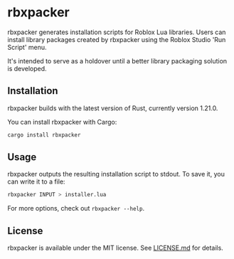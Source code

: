 # rbxpacker
rbxpacker generates installation scripts for Roblox Lua libraries. Users can install library packages created by rbxpacker using the Roblox Studio 'Run Script' menu.

It's intended to serve as a holdover until a better library packaging solution is developed.

## Installation
rbxpacker builds with the latest version of Rust, currently version 1.21.0.

You can install rbxpacker with Cargo:
```bash
cargo install rbxpacker
```

## Usage
rbxpacker outputs the resulting installation script to stdout. To save it, you can write it to a file:

```sh
rbxpacker INPUT > installer.lua
```

For more options, check out `rbxpacker --help`.

## License
rbxpacker is available under the MIT license. See [LICENSE.md](LICENSE.md) for details.